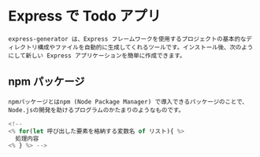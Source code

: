 # Express で Todo アプリ

```
express-generator は、Express フレームワークを使用するプロジェクトの基本的なディレクトリ構成やファイルを自動的に生成してくれるツールです。インストール後、次のようにして新しい Express アプリケーションを簡単に作成できます。
```

## npm パッケージ

```
npmパッケージとはnpm (Node Package Manager) で導入できるパッケージのことで、 Node.jsの開発を助けるプログラムのかたまりのようなものです。

```



```javascript
<!-- 
<% for(let 呼び出した要素を格納する変数名 of リスト){ %>
  処理内容
<% } %> -->

```